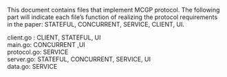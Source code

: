 This document contains files that implement MCGP protocol. The following part will indicate each file’s function of realizing the protocol requirements in the paper: STATEFUL, CONCURRENT, SERVICE, CLIENT, UI.

client.go : CLIENT, STATEFUL, UI  
main.go: CONCURRENT ,UI  
protocol.go: SERVICE  
server.go: STATEFUL, CONCURRENT, SERVICE, UI  
data.go: SERVICE  

